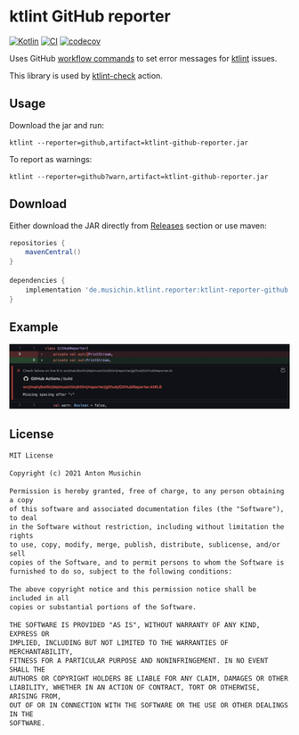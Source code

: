 # ktlint GitHub reporter
[![Kotlin](https://img.shields.io/badge/Kotlin-1.5.30-blue.svg)](http://kotlinlang.org)
[![CI](https://github.com/musichin/ktlint-github-reporter/actions/workflows/ci.yml/badge.svg)](https://github.com/musichin/ktlint-github-reporter/actions/workflows/ci.yml)
[![codecov](https://codecov.io/gh/musichin/ktlint-github-reporter/branch/main/graph/badge.svg?token=I2LXI4OUBT)](https://codecov.io/gh/musichin/ktlint-github-reporter)

Uses GitHub [workflow commands](https://docs.github.com/en/actions/reference/workflow-commands-for-github-actions#setting-an-error-message) to set error messages for [ktlint](https://ktlint.github.io/) issues.

This library is used by [ktlint-check](https://github.com/musichin/ktlint-check) action.

## Usage
Download the jar and run:
```
ktlint --reporter=github,artifact=ktlint-github-reporter.jar
```
To report as warnings:
```
ktlint --reporter=github?warn,artifact=ktlint-github-reporter.jar
```

## Download
Either download the JAR directly from [Releases](https://github.com/musichin/ktlint-github-reporter/releases) section or use maven:
```groovy
repositories {
    mavenCentral()
}

dependencies {
    implementation 'de.musichin.ktlint.reporter:ktlint-reporter-github:x.y.z'
}
```

## Example
![](example.jpg)

## License

    MIT License

    Copyright (c) 2021 Anton Musichin

    Permission is hereby granted, free of charge, to any person obtaining a copy
    of this software and associated documentation files (the "Software"), to deal
    in the Software without restriction, including without limitation the rights
    to use, copy, modify, merge, publish, distribute, sublicense, and/or sell
    copies of the Software, and to permit persons to whom the Software is
    furnished to do so, subject to the following conditions:

    The above copyright notice and this permission notice shall be included in all
    copies or substantial portions of the Software.

    THE SOFTWARE IS PROVIDED "AS IS", WITHOUT WARRANTY OF ANY KIND, EXPRESS OR
    IMPLIED, INCLUDING BUT NOT LIMITED TO THE WARRANTIES OF MERCHANTABILITY,
    FITNESS FOR A PARTICULAR PURPOSE AND NONINFRINGEMENT. IN NO EVENT SHALL THE
    AUTHORS OR COPYRIGHT HOLDERS BE LIABLE FOR ANY CLAIM, DAMAGES OR OTHER
    LIABILITY, WHETHER IN AN ACTION OF CONTRACT, TORT OR OTHERWISE, ARISING FROM,
    OUT OF OR IN CONNECTION WITH THE SOFTWARE OR THE USE OR OTHER DEALINGS IN THE
    SOFTWARE.

